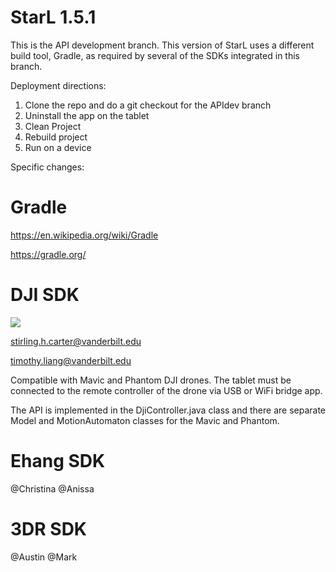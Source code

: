 StarL 1.5.1
========

This is the API development branch. This version of StarL uses a different build tool, Gradle, as required by several of the SDKs integrated in this branch.

Deployment directions:

1. Clone the repo and do a git checkout for the APIdev branch 
2. Uninstall the app on the tablet
3. Clean Project
4. Rebuild project 
5. Run on a device


Specific changes:

Gradle
========
https://en.wikipedia.org/wiki/Gradle

https://gradle.org/

DJI SDK 
========

![](https://media.giphy.com/media/xE8TXvuMhQrxC/giphy.gif)

stirling.h.carter@vanderbilt.edu

timothy.liang@vanderbilt.edu

Compatible with Mavic and Phantom DJI drones.
The tablet must be connected to the remote controller of the drone via USB or WiFi bridge app.

The API is implemented in the DjiController.java class and there are separate Model and MotionAutomaton classes for the Mavic and Phantom.

Ehang SDK 
========
@Christina @Anissa

3DR SDK
========
@Austin @Mark

